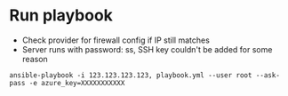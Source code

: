# Run playbook

- Check provider for firewall config if IP still matches
- Server runs with password: ss, SSH key couldn't be added for some reason

```
ansible-playbook -i 123.123.123.123, playbook.yml --user root --ask-pass -e azure_key=XXXXXXXXXXX
```

